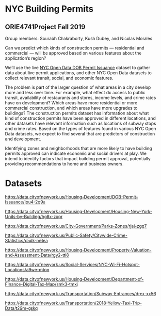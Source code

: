 # NYC Building Permits

## ORIE4741Project Fall 2019

Group members: Sourabh Chakraborty, Kush Dubey, and Nicolas Morales

Can we predict which kinds of construction permits — residential and commercial — will be approved based on various features about the application’s region?

We’ll use the live [NYC Open Data DOB Permit Issuance](https://data.cityofnewyork.us/Housing-Development/DOB-Permit-Issuance/ipu4-2q9a) dataset to gather data about live permit applications, and other NYC Open Data datasets to collect relevant transit, social, and economic features.

The problem is part of the larger question of what areas in a city develop more and less over time. For example, what effect do access to public transit, availability of restaurants and stores, income levels, and crime rates have on development? Which areas have more residential or more commercial construction, and which areas have more upgrades to buildings? The construction permits dataset has information about what kind of construction permits have been approved in different locations, and other datasets have relevant information such as locations of subway stops and crime rates. Based on the types of features found in various NYC Open Data datasets, we expect to find several that are predictors of construction and development.

Identifying zones and neighborhoods that are more likely to have building permits approved can indicate economic and social drivers at play. We intend to identify factors that impact building permit approval, potentially providing recommendations to home and business owners.

# Datasets

https://data.cityofnewyork.us/Housing-Development/DOB-Permit-Issuance/ipu4-2q9a

https://data.cityofnewyork.us/Housing-Development/Housing-New-York-Units-by-Building/hg8x-zxpr

https://data.cityofnewyork.us/City-Government/Parks-Zones/rjaj-zgq7

https://data.cityofnewyork.us/Public-Safety/Citywide-Crime-Statistics/c5dk-m6ea

https://data.cityofnewyork.us/Housing-Development/Property-Valuation-and-Assessment-Data/rgy2-tti8

https://data.cityofnewyork.us/Social-Services/NYC-Wi-Fi-Hotspot-Locations/a9we-mtpn

https://data.cityofnewyork.us/Housing-Development/Department-of-Finance-Digital-Tax-Map/smk3-tmxj

https://data.cityofnewyork.us/Transportation/Subway-Entrances/drex-xx56

https://data.cityofnewyork.us/Transportation/2018-Yellow-Taxi-Trip-Data/t29m-gskq
